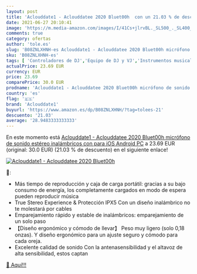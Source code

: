 ```yaml
---
layout: post
title: 'Aclouddate1 - Aclouddatee 2020 Bluet00h  con un 21.03 % de descuento'
date: 2021-06-27 20:10:41
image: 'https://m.media-amazon.com/images/I/41Cs+jlrvBL._SL500_._SL400_.jpg'
comments: true
category: ofertas
author: 'tole.es'
slug: 'B08ZNLXHNH-es Aclouddate1 - Aclouddatee 2020 Bluet00h micrófono de...'
sku: 'B08ZNLXHNH-es'
tags: [ 'Controladores de DJ','Equipo de DJ y VJ','Instrumentos musicales','aclouddate1','android', ]
actualPrice: 23.69 EUR
currency: EUR
price: 23.69
comparePrice: 30.0 EUR
prodname: 'Aclouddate1 - Aclouddatee 2020 Bluet00h micrófono de sonido estéreo  inalámbricos con para iOS Android PC'
country: 'es'
flag: '🇪🇸'
brand: 'Aclouddate1'
buyurl: 'https://www.amazon.es/dp/B08ZNLXHNH/?tag=tolees-21'
descuento: '21.03'
average: '28.9483333333333'
---
```


En este momento está [Aclouddate1 - Aclouddatee 2020 Bluet00h micrófono de sonido estéreo  inalámbricos con para iOS Android PC](https://www.amazon.es/dp/B08ZNLXHNH/?tag=tolees-21) a 23.69 EUR (original: 30.0 EUR) (21.03 %  de descuento) en el siguiente enlace!

[![Aclouddate1 - Aclouddatee 2020 Bluet00h ](https://m.media-amazon.com/images/I/41Cs+jlrvBL._SL500_._SL400_.jpg)](https://www.amazon.es/dp/B08ZNLXHNH/?tag=tolees-21)

🔎:

- Más tiempo de reproducción y caja de carga portátil: gracias a su bajo consumo de energía, los completamente cargados en modo de espera pueden reproducir música
- True Stereo Experience & Protección IPX5 Con un diseño inalámbrico no te molestará por cables
- Emparejamiento rápido y estable de inalámbricos: emparejamiento de un solo paso
- 【Diseño ergonómico y cómodo de llevar】 Peso muy ligero (solo 0,18 onzas). Y diseño ergonómico para un ajuste seguro y cómodo para cada oreja.
- Excelente calidad de sonido Con la antenasensibilidad y el altavoz de alta sensibilidad, estos captan

[🛒 Aquí!!!](https://www.amazon.es/dp/B08ZNLXHNH/?tag=tolees-21)
